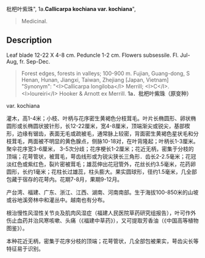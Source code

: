 枇杷叶紫珠",
1a.**Callicarpa kochiana var. kochiana**",

> Medicinal.

## Description
Leaf blade 12-22 X   4-8 cm. Peduncle 1-2 cm. Flowers subsessile. Fl. Jul-Aug, fr. Sep-Dec.

> Forest edges, forests in valleys; 100-900 m. Fujian, Guang-dong, S Henan, Hunan, Jiangxi, Taiwan, Zhejiang [Japan, Vietnam]
  "Synonym": "&lt;I&gt;Callicarpa longiloba&lt;/I&gt; Merrill; &lt;I&gt;C&lt;/I&gt;. &lt;I&gt;loureiri&lt;/I&gt; Hooker &amp; Arnott ex Merrill.
**1a．枇杷叶紫珠（原变种）**

var. kochiana

灌木，高1-4米；小枝、叶柄与花序密生黄褐色分枝茸毛。叶片长椭圆形、卵状椭圆形或长椭圆状披针形，长12-22厘米，宽4-8厘米，顶端渐尖或锐尖，基部楔形，边缘有锯齿，表面无毛或疏被毛，通常脉上较密，背面密生黄褐色星状毛和分枝茸毛，两面被不明显的黄色腺点，侧脉10-18对，在叶背隆起；叶柄长1-3厘米。聚伞花序宽3-6厘米， 3-5次分歧；花序梗长1-2厘米；花近无柄，密集于分枝的顶端；花萼管状，被茸毛，萼齿线形或为锐尖狭长三角形．齿长2-2.5毫米；花冠淡红色或紫红色，裂片密被茸毛；雄蕊伸出花冠管外，花丝长约3.5毫米，花药卵圆形，长约1毫米；花柱长过雄蕊，柱头膨大。果实圆球形，径约1.5毫米，几全部包藏于宿存的花萼内。花期7-8月，果期9-12月。

产台湾、福建、广东、浙江、江西、湖南、河南南部。生于海拔100-850米的山坡或谷地溪旁林中和灌丛中。越南也有分布。

根治慢性风湿性关节炎及肌肉风湿症（福建人民医院草药研究组报告），叶可作外伤止血药并治风寒咳嗽、头痛（《福建中草药》），又可提取芳香油（《中国高等植物图鉴》）。

本种花近无柄，密集于花序分枝的顶端；花萼管状，几全部包被果实，萼齿尖长等特征易于识别。
